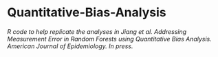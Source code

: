 # Quantitative-Bias-Analysis
###### R code to help replicate the analyses in Jiang et al. Addressing Measurement Error in Random Forests using Quantitative Bias Analysis. American Journal of Epidemiology. In press.
